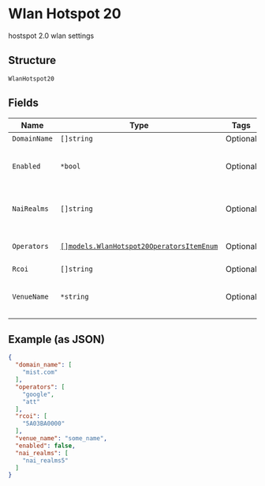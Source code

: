 
# Wlan Hotspot 20

hostspot 2.0 wlan settings

## Structure

`WlanHotspot20`

## Fields

| Name | Type | Tags | Description |
|  --- | --- | --- | --- |
| `DomainName` | `[]string` | Optional | - |
| `Enabled` | `*bool` | Optional | whether to enable hotspot 2.0 config |
| `NaiRealms` | `[]string` | Optional | **Constraints**: *Unique Items Required* |
| `Operators` | [`[]models.WlanHotspot20OperatorsItemEnum`](../../doc/models/wlan-hotspot-20-operators-item-enum.md) | Optional | list of operators to support |
| `Rcoi` | `[]string` | Optional | - |
| `VenueName` | `*string` | Optional | venue name, default is site name |

## Example (as JSON)

```json
{
  "domain_name": [
    "mist.com"
  ],
  "operators": [
    "google",
    "att"
  ],
  "rcoi": [
    "5A03BA0000"
  ],
  "venue_name": "some_name",
  "enabled": false,
  "nai_realms": [
    "nai_realms5"
  ]
}
```


